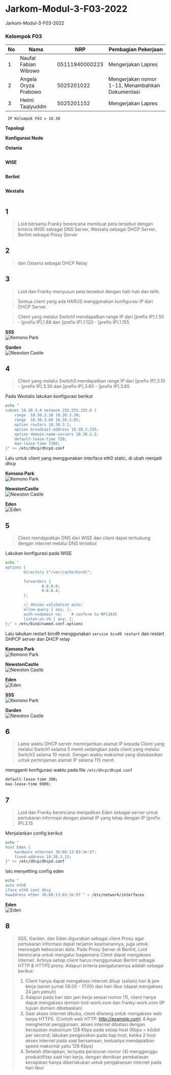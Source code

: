 # Jarkom-Modul-3-F03-2022
Jarkom-Modul-3-F03-2022

### Kelompok F03

| **No** | **Nama**                   | **NRP**    | **Pembagian Pekerjaan** |
| ------ | -------------------------- | ---------- | ----------------------- |
| 1      | Naufal Fabian Wibowo    | 05111940000223 | Mengerjakan Lapres |
| 2      | Angela Oryza Prabowo          | 5025201022 | Mengerjakan nomor 1-11, Menambahkan Dokumentasi |
| 3      | Helmi Taqiyuddin | 5025201152 | Mengerjakan Lapres |

``` IP Kelompok F03 = 10.30``` 

**Topologi**


**Konfigurasi Node**

**Ostania**
```

```

**WISE**
```

```

**Berlint**
```

```

**Westalis**
```

```


## 1
> Loid bersama Franky berencana membuat peta tersebut dengan kriteria WISE sebagai DNS Server, Westalis sebagai DHCP Server, Berlint sebagai Proxy Server


## 2
> dan Ostania sebagai DHCP Relay


## 3
> Loid dan Franky menyusun peta tersebut dengan hati-hati dan teliti.

> Semua client yang ada HARUS menggunakan konfigurasi IP dari DHCP Server.

> Client yang melalui Switch1 mendapatkan range IP dari [prefix IP].1.50 - [prefix IP].1.88 dan [prefix IP].1.120 - [prefix IP].1.155

**SSS** 
    <br>
    <picture>
     <img alt="Kemono Park" src="https://github.com/naufalfabian/Jarkom-Modul-3-F03-2022/blob/main/dokumetasi/4-4.png?raw=true">
    </picture>
    
**Garden**
<br>
    <picture>
     <img alt="Newston Castle" src="https://github.com/naufalfabian/Jarkom-Modul-3-F03-2022/blob/main/dokumetasi/4-5.png?raw=true">
    </picture>



## 4
> Client yang melalui Switch3 mendapatkan range IP dari [prefix IP].3.10 - [prefix IP].3.30 dan [prefix IP].3.60 - [prefix IP].3.85

Pada Westalis lakukan konfigurasi berikut
```bash
echo "
subnet 10.30.3.0 netmask 255.255.255.0 {
    range  10.30.3.10 10.30.3.30;
    range  10.30.3.60 10.30.3.85;
    option routers 10.30.3.1;
    option broadcast-address 10.30.3.255;
    option domain-name-servers 10.30.2.2;
    default-lease-time 720;
    max-lease-time 7200;
}" >> /etc/dhcp/dhcpd.conf
```

Lalu untuk client yang menggunakan interface eth0 static, di ubah menjadi dhcp

**Kemono Park** 
    <br>
    <picture>
     <img alt="Kemono Park" src="https://github.com/naufalfabian/Jarkom-Modul-3-F03-2022/blob/main/dokumetasi/4-1.png?raw=true">
    </picture>
    
**NewstonCastle**
<br>
    <picture>
     <img alt="Newston Castle" src="https://github.com/naufalfabian/Jarkom-Modul-3-F03-2022/blob/main/dokumetasi/4-2.png?raw=true">
    </picture>
    
**Eden**
<br>
    <picture>
     <img alt="Eden" src="https://github.com/naufalfabian/Jarkom-Modul-3-F03-2022/blob/main/dokumetasi/4-3.png?raw=true">
    </picture>

## 5
> Client mendapatkan DNS dari WISE dan client dapat terhubung dengan internet melalui DNS tersebut

Lakukan konfigurasi pada WISE
```bash
echo "
options {
        directory \"/var/cache/bind\";

        forwarders {
                8.8.8.8;
                8.8.8.4;
        };

        // dnssec-validation auto;
        allow-query { any; };
        auth-nxdomain no;    # conform to RFC1035
        listen-on-v6 { any; };
};" > /etc/bind/named.conf.options
```

Lalu lakukan restart bind9 menggunakan `service bind9 restart` dan restart DHPCP server dan DHCP relay

**Kemono Park** 
    <br>
    <picture>
     <img alt="Kemono Park" src="https://github.com/naufalfabian/Jarkom-Modul-3-F03-2022/blob/main/dokumetasi/5-3.png?raw=true">
    </picture>
    
**NewstonCastle**
<br>
    <picture>
     <img alt="Newston Castle" src="https://github.com/naufalfabian/Jarkom-Modul-3-F03-2022/blob/main/dokumetasi/5-2.png?raw=true">
    </picture>
    
**Eden**
<br>
    <picture>
     <img alt="Eden" src="https://github.com/naufalfabian/Jarkom-Modul-3-F03-2022/blob/main/dokumetasi/5-1.png?raw=true">
    </picture>

**SSS** 
    <br>
    <picture>
     <img alt="Kemono Park" src="https://github.com/naufalfabian/Jarkom-Modul-3-F03-2022/blob/main/dokumetasi/5-4.png?raw=true">
    </picture>
    
**Garden**
<br>
    <picture>
     <img alt="Newston Castle" src="https://github.com/naufalfabian/Jarkom-Modul-3-F03-2022/blob/main/dokumetasi/5-5.png?raw=true">
    </picture>

## 6
> Lama waktu DHCP server meminjamkan alamat IP kepada Client yang melalui Switch1 selama 5 menit sedangkan pada client yang melalui Switch3 selama 10 menit. Dengan waktu maksimal yang dialokasikan untuk peminjaman alamat IP selama 115 menit. 

mengganti konfigurasi waktu pada file `/etc/dhcp/dhcpd.conf `
```bash
default-lease-time 300;
max-lease-time 6900;
```


## 7
> Loid dan Franky berencana menjadikan Eden sebagai server untuk pertukaran informasi dengan alamat IP yang tetap dengan IP [prefix IP].3.13

Menjalankan config berikut
```bash
echo "
host Eden {
    hardware ethernet 36:66:13:83:3e:5f;
    fixed-address 10.30.3.13;
}" >> /etc/dhcp/dhcpd.conf

```
lalu menyetting config eden
```bash
echo "
auto eth0
iface eth0 inet dhcp
hwaddress ether 36:66:13:83:3e:5f " > /etc/network/interfaces
```
**Eden**
<br>
    <picture>
     <img alt="Eden" src="https://github.com/naufalfabian/Jarkom-Modul-3-F03-2022/blob/main/dokumetasi/6.png?raw=true">
    </picture>

## 8
> SSS, Garden, dan Eden digunakan sebagai client Proxy agar pertukaran informasi dapat terjamin keamanannya, juga untuk mencegah kebocoran data.
> Pada Proxy Server di Berlint, Loid berencana untuk mengatur bagaimana Client dapat mengakses internet. Artinya setiap client harus menggunakan Berlint sebagai HTTP & HTTPS proxy. Adapun kriteria pengaturannya adalah sebagai berikut:

> 1. Client hanya dapat mengakses internet diluar (selain) hari & jam kerja (senin-jumat 08.00 - 17.00) dan hari libur (dapat mengakses 24 jam penuh)
> 2. Adapun pada hari dan jam kerja sesuai nomor (1), client hanya dapat mengakses domain loid-work.com dan franky-work.com (IP tujuan domain dibebaskan)
> 3. Saat akses internet dibuka, client dilarang untuk mengakses web tanpa HTTPS. (Contoh web HTTP: http://example.com)
> 4.Agar menghemat penggunaan, akses internet dibatasi dengan kecepatan maksimum 128 Kbps pada setiap host (Kbps = kilobit per second; lakukan pengecekan pada tiap host, ketika 2 host akses internet pada saat bersamaan, keduanya mendapatkan speed maksimal yaitu 128 Kbps)
> 5. Setelah diterapkan, ternyata peraturan nomor (4) mengganggu produktifitas saat hari kerja, dengan demikian pembatasan kecepatan hanya diberlakukan untuk pengaksesan internet pada hari libur


